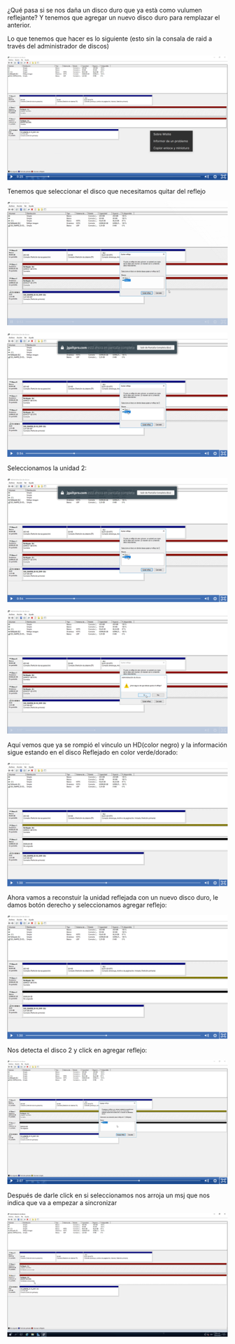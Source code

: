 
¿Qué pasa si se nos daña un disco duro que ya està como vulumen reflejante?
Y tenemos que agregar un nuevo disco duro para remplazar el anterior.

Lo que tenemos que hacer es lo siguiente (esto sin la consala de raid a través del administrador de discos)

![alt text](image-68.png)

Tenemos que seleccionar el disco que necesitamos quitar del reflejo

![alt text](image-69.png)

![alt text](image-70.png)

Seleccionamos la unidad 2:

![alt text](image-71.png)

![alt text](image-72.png)

Aquí vemos que ya se rompió el vínculo un HD(color negro) y la información sigue estando en el disco Reflejado en color verde/dorado:

![alt text](image-73.png)

Ahora vamos a reconstuir la unidad reflejada con un nuevo disco duro, le damos botón derecho y seleccionamos agregar reflejo:

![alt text](image-74.png)

Nos detecta el disco 2 y click en agregar reflejo:

![alt text](image-75.png)

Después de darle click en si seleccionamos nos arroja un msj que nos indica que va a empezar a sincronizar

![alt text](image-76.png)